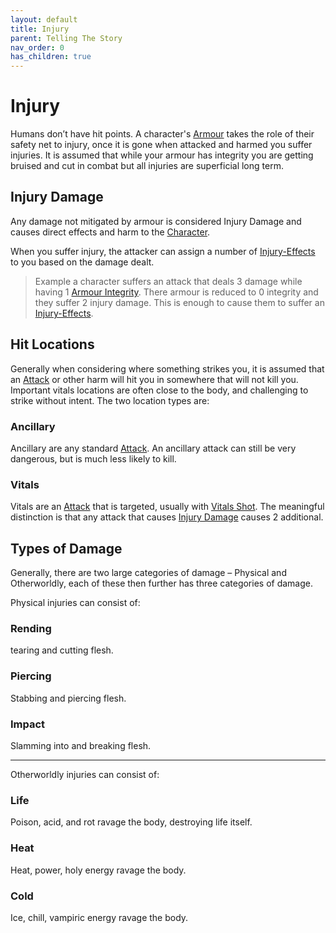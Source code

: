 ```yaml
---
layout: default
title: Injury
parent: Telling The Story
nav_order: 0
has_children: true
---
```

# Injury
Humans don’t have hit points. A character's [Armour](Armour) takes the role of their safety net to injury, once it is gone when attacked and harmed you suffer injuries. It is assumed that while your armour has integrity you are getting bruised and cut in combat but all injuries are superficial long term. 

## Injury Damage
Any damage not mitigated by armour is considered Injury Damage and causes direct effects and harm to the [Character](Game/Core/Terminology#Character).

When you suffer injury, the attacker can assign a number of [Injury-Effects](Game/Core/Injury-Effects) to you based on the damage dealt.

> Example a character suffers an attack that deals 3 damage while having 1 [Armour Integrity](Game/Core/Armour#Armour%20Integrity). There armour is reduced to 0 integrity and they suffer 2 injury damage. This is enough to cause them to suffer an [Injury-Effects](Game/Core/Injury-Effects).

## Hit Locations
Generally when considering where something strikes you, it is assumed that an [Attack](Terminology#Attack) or other harm will hit you in somewhere that will not kill you. Important vitals locations are often close to the body, and challenging to strike without intent. The two location types are:
### Ancillary
Ancillary are any standard [Attack](Terminology#Attack). An ancillary attack can still be very dangerous, but is much less likely to kill.
### Vitals
Vitals are an [Attack](Terminology#Attack) that is targeted, usually with [Vitals Shot](Attacks#Vitals%20Hit). The meaningful distinction is that any attack that causes [Injury Damage](#Injury%20Damage) causes 2 additional.

## Types of Damage
Generally, there are two large categories of damage – Physical and Otherworldly, each of these then further has three categories of damage.

Physical injuries can consist of:
### Rending
tearing and cutting flesh.
### Piercing
Stabbing and piercing flesh.
### Impact
Slamming into and breaking flesh.

---

Otherworldly injuries can consist of:
### Life
Poison, acid, and rot ravage the body, destroying life itself.
### Heat
Heat, power, holy energy ravage the body.
### Cold
Ice, chill, vampiric energy ravage the body.